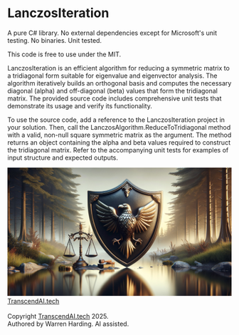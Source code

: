 # LanczosIteration

A pure C# library. No external dependencies except for Microsoft's unit testing. No binaries. Unit tested.

This code is free to use under the MIT.

LanczosIteration is an efficient algorithm for reducing a symmetric matrix to a tridiagonal form suitable for eigenvalue and eigenvector analysis. The algorithm iteratively builds an orthogonal basis and computes the necessary diagonal (alpha) and off-diagonal (beta) values that form the tridiagonal matrix. The provided source code includes comprehensive unit tests that demonstrate its usage and verify its functionality.

To use the source code, add a reference to the LanczosIteration project in your solution. Then, call the LanczosAlgorithm.ReduceToTridiagonal method with a valid, non-null square symmetric matrix as the argument. The method returns an object containing the alpha and beta values required to construct the tridiagonal matrix. Refer to the accompanying unit tests for examples of input structure and expected outputs.

![AI Image](aiimage.jpg)
[TranscendAI.tech](https://TranscendAI.tech)<br>
<br>
Copyright [TranscendAI.tech](https://TranscendAI.tech) 2025.</br>
Authored by Warren Harding. AI assisted.